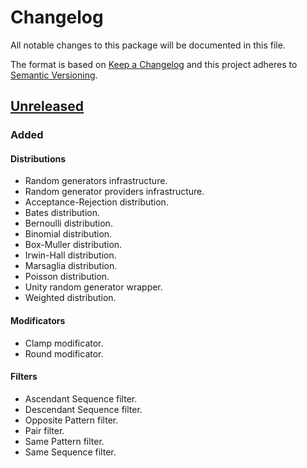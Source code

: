 # Changelog

All notable changes to this package will be documented in this file.

The format is based on [Keep a Changelog](http://keepachangelog.com/en/1.0.0/)
and this project adheres to [Semantic Versioning](http://semver.org/spec/v2.0.0.html).

## [Unreleased]

### Added

#### Distributions
- Random generators infrastructure.
- Random generator providers infrastructure.
- Acceptance-Rejection distribution.
- Bates distribution.
- Bernoulli distribution.
- Binomial distribution.
- Box-Muller distribution.
- Irwin-Hall distribution.
- Marsaglia distribution.
- Poisson distribution.
- Unity random generator wrapper.
- Weighted distribution.

#### Modificators
- Clamp modificator.
- Round modificator.

#### Filters
- Ascendant Sequence filter.
- Descendant Sequence filter.
- Opposite Pattern filter.
- Pair filter.
- Same Pattern filter.
- Same Sequence filter.

[unreleased]: https://github.com/ZorPastaman/Random-Generators
